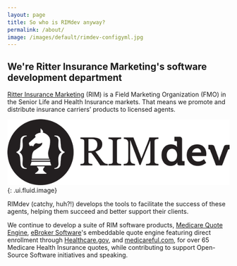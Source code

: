 ```yaml
---
layout: page
title: So who is RIMdev anyway?
permalink: /about/
image: /images/default/rimdev-configyml.jpg
---
```


## We're Ritter Insurance Marketing's software development department

[Ritter Insurance Marketing](https://ritterim.com) (RIM) is a Field Marketing Organization (FMO) in the Senior Life and Health Insurance markets. That means we promote and distribute insurance carriers’ products to licensed agents.

![Ritter Insurance Marketing's software DEVelopment department ](/images/logos/RIMdev-logo.png){: .ui.fluid.image}

RIMdev (catchy, huh?!) develops the tools to facilitate the success of these agents, helping them succeed and better support their clients.

We continue to develop a suite of RIM software products, [Medicare Quote Engine](https://medicarequoteengine.com/), [eBroker Software](https://ebrokersoftware.com)'s embeddable quote engine featuring direct enrollment through [Healthcare.gov](https://healthcare.gov), and [medicareful.com](https://medicareful.com), for over 65 Medicare Health Insurance quotes, while contributing to support Open-Source Software initiatives and speaking.
